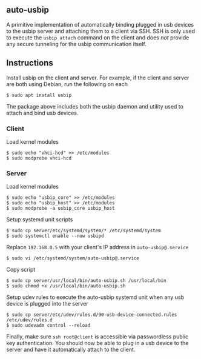 ## auto-usbip
A primitive implementation of automatically binding plugged in usb devices to the usbip server and attaching them to a client via SSH. SSH is only used to execute the `usbip attach` command on the client and does *not* provide any secure tunneling for the usbip communication itself.

## Instructions
Install usbip on the client and server. For example, if the client and server are both using Debian, run the following on each
```
$ sudo apt install usbip 
```
The package above includes both the usbip daemon and utility used to attach and bind usb devices.

### Client
Load kernel modules
```
$ sudo echo "vhci-hcd" >> /etc/modules
$ sudo modprobe vhci-hcd
```

### Server
Load kernel modules
```
$ sudo echo "usbip_core" >> /etc/modules
$ sudo echo "usbip_host" >> /etc/modules
$ sudo modprobe -a usbip_core usbip_host
``` 
Setup systemd unit scripts
```
$ sudo cp server/etc/systemd/system/* /etc/systemd/system
$ sudo systemctl enable --now usbipd
```
Replace `192.168.0.5` with your client's IP address in `auto-usbip@.service`
```
$ sudo vi /etc/systemd/system/auto-usbip@.service
```
Copy script
```
$ sudo cp server/usr/local/bin/auto-usbip.sh /usr/local/bin
$ sudo chmod +x /usr/local/bin/auto-usbip.sh
```
Setup udev rules to execute the auto-usbip systemd unit when any usb device is plugged into the server
```
$ sudo cp server/etc/udev/rules.d/90-usb-device-connected.rules /etc/udev/rules.d
$ sudo udevadm control --reload
```

Finally, make sure `ssh root@client` is accessible via passwordless public key authentication. You should now be able to plug in a usb device to the server and have it automatically attach to the client.
